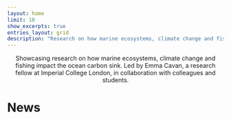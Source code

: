 ```yaml
---
layout: home
limit: 10
show_excerpts: true
entries_layout: grid
description: "Research on how marine ecosystems, climate change and fishing impact the ocean carbon sink"
---
```



<div style="text-align: center"> Showcasing research on how marine ecosystems, climate change and fishing impact the ocean carbon sink. Led by Emma Cavan, a research fellow at Imperial College London, in collaboration with colleagues and students. </div>


# News

